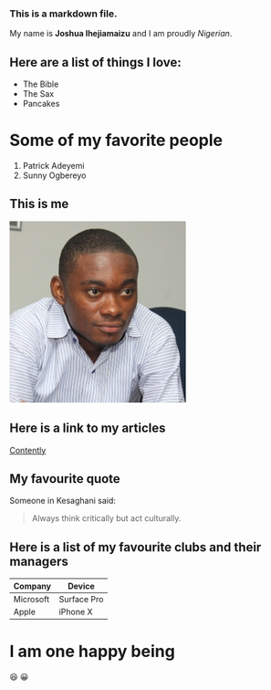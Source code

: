 ### This is a markdown file.

My name is **Joshua Ihejiamaizu** and I am proudly *Nigerian*.

## Here are a list of things I love:

* The Bible
* The Sax
* Pancakes

# Some of my favorite people

1. Patrick Adeyemi 
2. Sunny Ogbereyo

## This is me

![Joshua Ihejiamaizu's Picture](/images/josh.jpg)

## Here is a link to my articles

[Contently](http://joshuaihejiamaizu.contently.com)

## My favourite quote

Someone in Kesaghani said:

> Always think critically but act culturally.

## Here is a list of my favourite clubs and their managers

Company      | Device
------------ | -------------
Microsoft    | Surface Pro
Apple        | iPhone X

# I am one happy being

:laughing: 
:grinning:
